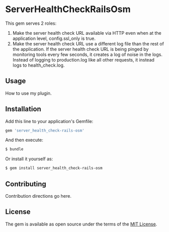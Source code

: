 # ServerHealthCheckRailsOsm

This gem serves 2 roles:

1. Make the server health check URL available via HTTP even when at the application level, config.ssl_only is true.
2. Make the server health check URL use a different log file than the rest of the application.
   If the server health check URL is being pinged by monitoring tools every few seconds, it creates a log of noise
   in the logs.  Instead of logging to production.log like all other requests, it instead logs to health_check.log.

## Usage
How to use my plugin.

## Installation
Add this line to your application's Gemfile:

```ruby
gem 'server_health_check-rails-osm'
```

And then execute:
```bash
$ bundle
```

Or install it yourself as:
```bash
$ gem install server_health_check-rails-osm
```

## Contributing
Contribution directions go here.

## License
The gem is available as open source under the terms of the [MIT License](http://opensource.org/licenses/MIT).

